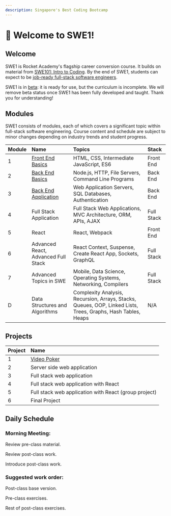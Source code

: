 ```yaml
---
description: Singapore's Best Coding Bootcamp
---
```


# 🚀 Welcome to SWE1!

## Welcome

SWE1 is Rocket Academy's flagship career conversion course. It builds on material from [SWE101: Intro to Coding](https://swe101.rocketacademy.co). By the end of SWE1, students can expect to be [job-ready full-stack software engineers](https://inewsnetwork.net/wp-content/uploads/2019/01/5051722203_890e2dab19_b-811x900.jpg).

SWE1 is in [beta](https://medium.com/swlh/what-does-beta-really-mean-a8accc5e2354#:~:text=Alpha%3A%20The%20software%20is%20ready,scoped%20bug%20fixes%20are%20allowed.): it is ready for use, but the curriculum is incomplete. We will remove beta status once SWE1 has been fully developed and taught. Thank you for understanding!

## Modules

SWE1 consists of modules, each of which covers a significant topic within full-stack software engineering. Course content and schedule are subject to minor changes depending on industry trends and student progress.

| Module | Name | Topics | Stack |
| :--- | :--- | :--- | :--- |
| 1 | [Front End Basics](1-front-end-basics/1.0-module-1-overview.md) | HTML, CSS, Intermediate JavaScript, ES6 | Front End |
| 2 | [Back End Basics](2-back-end-basics/2-0-module-2-overview.md) | Node.js, HTTP, File Servers, Command Line Programs | Back End |
| 3 | [Back End Application](3-back-end-application/3-0-module-3-overview.md) | Web Application Servers, SQL Databases, Authentication | Back End |
| 4 | Full Stack Application | Full Stack Web Applications, MVC Architecture, ORM, APIs, AJAX | Full Stack |
| 5 | React | React, Webpack | Front End |
| 6 | Advanced React, Advanced Full Stack | React Context, Suspense, Create React App, Sockets, GraphQL | Full Stack |
| 7 | Advanced Topics in SWE | Mobile, Data Science, Operating Systems, Networking, Compilers | Full Stack |
| D | Data Structures and Algorithms | Complexity Analysis, Recursion, Arrays, Stacks, Queues, OOP, Linked Lists, Trees, Graphs, Hash Tables, Heaps | N/A |

## Projects

| Project | Name |
| :--- | :--- |
| 1 | [Video Poker](projects/project-1-video-poker.md) |
| 2 | Server side web application |
| 3 | Full stack web application |
| 4 | Full stack web application with React |
| 5 | Full stack web application with React \(group project\) |
| 6 | Final Project |

## Daily Schedule

### Morning Meeting:

Review pre-class material.

Review post-class work.

Introduce post-class work. 

### Suggested work order:

Post-class base version.

Pre-class exercises.

Rest of post-class exercises.


